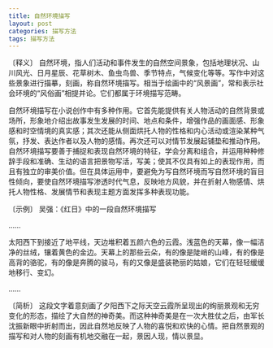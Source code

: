 ```yaml
---
title: 自然环境描写
layout: post
categories: 描写方法
tags: 描写方法
---
```


〔释义〕 自然环境，指人们活动和事件发生的自然空间景象，包括地理状况、山川风光、日月星辰、花草树木、鱼虫鸟兽、季节特点，气候变化等等。写作中对这些景象进行描摹，刻画，称自然环境描写。相当于绘画中的“风景画”，常和表示社会环境的“风俗画”相提并论。它们都属于环境描写范畴。

自然环境描写在小说创作中有多种作用。它首先能提供有关人物活动的自然背景或场所，形象地介绍出故事发生发展的时间、地点和条件，增强作品的画面感、形象感和时空情境的真实感；其次还能从侧面烘托人物的性格和内心活动或渲染某种气氛，抒发、表达作者以及人物的感情。再次还可以对情节发展起铺垫和推动作用。自然环境描写要善于捕捉和表现自然环境的特征，学会分离和组合，并运用种种修辞手段和准确、生动的语言把景物写活，写美；使其不仅具有如上的表现作用，而且有独立的审美价值。但在具体运用中，要避免为写自然环境而写自然环境的盲目性倾向，要使自然环境描写渗透时代气息，反映地方风貌，并在折射人物感情、烘托人物性格、发展情节和表现主题方面发挥多种表现功能。

〔示例〕 吴强：《红日》中的一段自然环境描写

……

太阳西下到接近了地平线，天边堆积着五颜六色的云霞。浅蓝色的天幕，像一幅洁净的丝绒，镶着黄色的金边。天幕上的那些云朵，有的像是陡峭的山峰，有的像是高背的骆驼，有的像是奔腾的骏马，有的又像是盛装艳丽的姑娘，它们在轻轻缓缓地移行、变幻。

……

〔简析〕 这段文字着意刻画了夕阳西下之际天空云霞所呈现出的绚丽景观和无穷变化的形态，描绘了大自然的神奇美。而这种神奇美是在一次大胜仗之后，由军长沈振新眼中折射而出，因此自然地反映了人物的喜悦和欢快的心情。把自然景观的描写和对人物的刻画有机地交融在一起，景因人现，情以景显。 